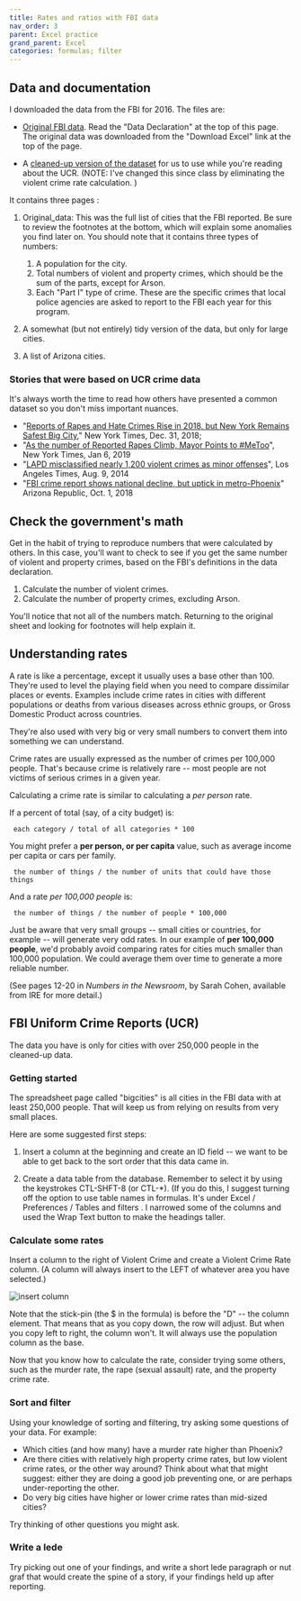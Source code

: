 ```yaml
---
title: Rates and ratios with FBI data
nav_order: 3
parent: Excel practice
grand_parent: Excel
categories: formulas; filter
---
```


## Data and documentation

I downloaded the data from the FBI for 2016. The files are:

* [Original FBI data](https://ucr.fbi.gov/crime-in-the-u.s/2016/crime-in-the-u.s.-2016/tables/table-6/table-6.xls/view). Read the "Data Declaration" at the top of this page. The original data was downloaded from the "Download Excel" link at the top of the page.

* A [cleaned-up version of the dataset]({{site.baseurl}}/assets/data/xlexamples/crime2016.xlsx) for us to use while you're reading about the UCR. (NOTE: I've changed this since class by eliminating the violent crime rate calculation. )

It contains three pages :
1. Original_data: This was the full list of cities that the FBI reported. Be sure to review the footnotes at the bottom, which will explain some anomalies you find later on.  You should note that it contains three types of numbers:
   1. A population for the city.
   2. Total numbers of violent and property crimes, which should be the sum of the parts, except for Arson.
   3. Each "Part I" type of crime. These are the specific crimes that local police agencies are asked to report to the FBI each year for this program.

2. A somewhat (but not entirely) tidy version of the data, but only for large cities.

3. A list of Arizona cities.

### Stories that were based on UCR crime data

It's always worth the time to read how others have presented a common dataset so you don't miss important nuances.

* "[Reports of Rapes and Hate Crimes Rise in 2018, but New York Remains Safest Big City](https://www.nytimes.com/2018/12/31/nyregion/crime-nyc-rapes-murders.html)," New York Times, Dec. 31, 2018;
* "[As the number of Reported Rapes Climb, Mayor Points to #MeToo](https://www.nytimes.com/2019/01/06/nyregion/rape-reports-nyc-me-too.html)", New York Times, Jan 6, 2019
* "[LAPD misclassified nearly 1,200 violent crimes as minor offenses](https://www.latimes.com/local/la-me-crimestats-lapd-20140810-story.html#page=1)", Los Angeles Times, Aug. 9, 2014
* "[FBI crime report shows national decline, but uptick in metro-Phoenix](https://www.azcentral.com/story/news/local/arizona/2018/10/01/fbi-crime-report-shows-national-decline-uptick-metro-phoenix/1433323002/)" Arizona Republic, Oct. 1, 2018

## Check the government's math

Get in the habit of trying to reproduce numbers that were calculated by others. In this case, you'll want to check to see if you get the same number of violent and property crimes, based on the FBI's definitions in the data declaration.

1. Calculate the number of violent crimes.
2. Calculate the number of property crimes, excluding Arson.

You'll notice that not all of the numbers match. Returning to the original sheet and looking for footnotes will help explain it.

## Understanding rates

A rate is like a percentage, except it usually uses a base other than 100. They're used to level the playing field when you need to compare dissimilar places or events. Examples include crime rates in cities with different populations or deaths from various diseases across ethnic groups, or Gross Domestic Product across countries.

They're also used with very big or very small numbers to convert them into something we can understand.

Crime rates are usually expressed as the number of crimes per 100,000 people. That's because crime is relatively rare -- most people are not victims of serious crimes in a given year.

Calculating a crime rate is similar to calculating a *per person* rate.

If a percent of total (say, of a city budget) is:

     each category / total of all categories * 100

You might prefer a **per person, or per capita** value, such as average income per capita or cars per family.

     the number of things / the number of units that could have those things

And a rate *per 100,000 people* is:

     the number of things / the number of people * 100,000

Just be aware that very small groups -- small cities or countries, for example -- will generate very odd rates. In our example of **per 100,000 people**, we'd probably avoid comparing rates for cities much smaller than 100,000 population. We could average them over time to generate a more reliable number.

(See pages 12-20 in *Numbers in the Newsroom*, by Sarah Cohen, available from IRE for more detail.)

## FBI Uniform Crime Reports (UCR)

The data you have is only for cities with over 250,000 people in the cleaned-up data.

### Getting started

The spreadsheet page called "bigcities" is all cities in the FBI data with at least 250,000 people. That will keep us from relying on results from very small places.

Here are some suggested first steps:


1. Insert a column at the beginning and create an ID field -- we want to be able to get back to the sort order that this data came in.

2. Create a data table from the database. Remember to select it by using the keystrokes CTL-SHFT-8 (or CTL-*). (If you do this, I suggest turning off the option to use table names in formulas. It's under Excel / Preferences / Tables and filters . I narrowed some of the columns and used the Wrap Text button to make the headings taller.

### Calculate some rates

Insert a column to the right of Violent Crime and create a Violent Crime Rate column. (A column will always insert to the LEFT of whatever area you have selected.)

![insert column]({{site.baseurl}}/assets/images/xlcrime-insertcolumn.gif)

Note that the stick-pin (the $ in the formula) is before the "D" -- the column element. That means that as you copy down, the row will adjust. But when you copy left to right, the column won't. It will always use the population column as the base.

Now that you know how to calculate the rate, consider trying some others, such as the murder rate, the rape (sexual assault) rate, and the property crime rate.

### Sort and filter

Using your knowledge of sorting and filtering, try asking some questions of your data. For example:

* Which cities (and how many) have a murder rate higher than Phoenix?
* Are there cities with relatively high property crime rates, but low violent crime rates, or the other way around? Think about what that might suggest: either they are doing a good job preventing one, or are perhaps under-reporting the other.
* Do very big cities have higher or lower crime rates than mid-sized cities?

Try thinking of other questions you might ask.

### Write a lede

Try picking out one of your findings, and write a short lede paragraph or nut graf that would create the spine of a story, if your findings held up after reporting.
